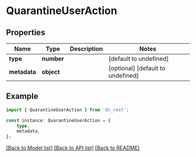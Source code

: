 # QuarantineUserAction


## Properties

Name | Type | Description | Notes
------------ | ------------- | ------------- | -------------
**type** | **number** |  | [default to undefined]
**metadata** | **object** |  | [optional] [default to undefined]

## Example

```typescript
import { QuarantineUserAction } from 'dc_rest';

const instance: QuarantineUserAction = {
    type,
    metadata,
};
```

[[Back to Model list]](../README.md#documentation-for-models) [[Back to API list]](../README.md#documentation-for-api-endpoints) [[Back to README]](../README.md)
